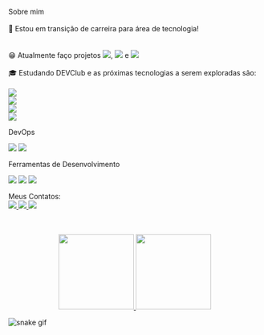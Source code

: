Sobre mim <br><br>
🤔  Estou em transição de carreira para área de tecnologia! <br><br>
<br>
😁  Atualmente faço projetos <img src="https://img.shields.io/badge/HTML5-E34F26?style=for-the-badge&logo=html5&logoColor=white" />, 
<img src="https://img.shields.io/badge/CSS3-1572B6?style=for-the-badge&logo=css3&logoColor=white"/> e <img src="https://img.shields.io/badge/JavaScript-F7DF1E?style=for-the-badge&logo=javascript&logoColor=black"/><br> <br>
🎓   Estudando DEVClub e as próximas tecnologias a serem exploradas são:<br><br>
<img src="https://img.shields.io/badge/React-20232A?style=for-the-badge&logo=react&logoColor=61DAFB"/> <br>
<img src="https://img.shields.io/badge/React_Native-20232A?style=for-the-badge&logo=react&logoColor=61DAFB"/> <br>
<img src="https://img.shields.io/badge/Angular-DD0031?style=for-the-badge&logo=angular&logoColor=white"/> <br>
<img src="https://img.shields.io/badge/Node.js-43853D?style=for-the-badge&logo=node.js&logoColor=white"/> <br>

DevOps <br>

<img src="https://img.shields.io/badge/GIT-E44C30?style=for-the-badge&logo=git&logoColor=white"/> <img src="https://img.shields.io/badge/GitHub-100000?style=for-the-badge&logo=github&logoColor=white"/>

Ferramentas de Desenvolvimento <br>

<img src="https://img.shields.io/badge/Visual_Studio_Code-0078D4?style=for-the-badge&logo=visual%20studio%20code&logoColor=white"/>
<img src="https://img.shields.io/badge/Figma-F24E1E?style=for-the-badge&logo=figma&logoColor=white"/>
<img src="https://img.shields.io/badge/Canva-%2300C4CC.svg?&style=for-the-badge&logo=Canva&logoColor=white"/>

Meus Contatos: <br>
<a href="https://www.linkedin.com/in/denise-marisa-oliveira-%F0%9F%8F%B3%EF%B8%8F%E2%80%8D%F0%9F%8C%88-0770b7257/"> <img src="https://img.shields.io/badge/LinkedIn-0077B5?style=for-the-badge&logo=linkedin&logoColor=white"/>
<a href="mailto:denisemaoliveira@gmail.com?subject=GitHub&body=Ol%C3%A1%20Denise%2C%20estou%20entrando%20em%20contato%20atrav%C3%A9s%20da%20plataforma%20Github"/><img src="https://img.shields.io/badge/Gmail-D14836?style=for-the-badge&logo=gmail&logoColor=white"/> <a href="https://wa.me/5511957856870?text=Ol%C3%A1%20Denise!%0AEstou%20entrando%20em%20contato%20pela%20plataforma%20GitHub!"/><img src="https://img.shields.io/badge/WhatsApp-25D366?style=for-the-badge&logo=whatsapp&logoColor=white"/><br><br><br>
    
 </div>

<div align="center">
  <a href="https://github.com/denisemaoliveira">
    <img height="150em" src="https://github-readme-stats.vercel.app/api?username=denisemaoliveira&count_private=true&include_all_commits=true&show_icons=true&theme=dracula&hide_border=false&show_owner=true"/>
    <img height="150em" src="https://github-readme-stats.vercel.app/api/top-langs/?username=denisemaoliveira&theme=dracula&hide_border=false&&layout=compact"/>
  </a>
</div>
 
 
 
   ![snake gif](https://github.com/estevaonrs/estevaonrs/blob/output/github-contribution-grid-snake.svg)
      
</div>
